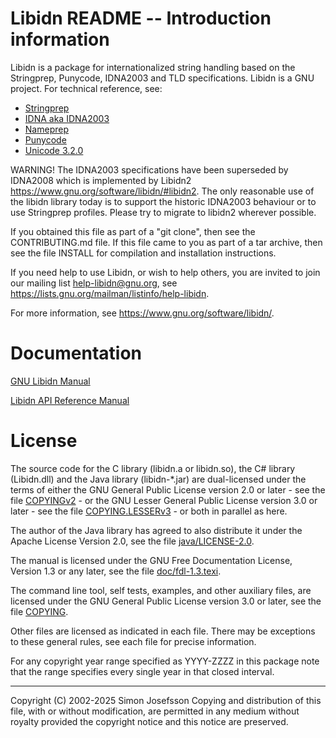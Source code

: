 # Libidn README -- Introduction information

Libidn is a package for internationalized string handling based on the
Stringprep, Punycode, IDNA2003 and TLD specifications.  Libidn is a
GNU project.  For technical reference, see:

 * [Stringprep](https://www.rfc-editor.org/rfc/rfc3454)
 * [IDNA aka IDNA2003](https://www.rfc-editor.org/rfc/rfc3490)
 * [Nameprep](https://www.rfc-editor.org/rfc/rfc3491)
 * [Punycode](https://www.rfc-editor.org/rfc/rfc3492)
 * [Unicode 3.2.0](http://www.unicode.org/versions/Unicode3.2.0/)

WARNING!  The IDNA2003 specifications have been superseded by IDNA2008
which is implemented by Libidn2
<https://www.gnu.org/software/libidn/#libidn2>.  The only reasonable
use of the libidn library today is to support the historic IDNA2003
behaviour or to use Stringprep profiles.  Please try to migrate to
libidn2 wherever possible.

If you obtained this file as part of a "git clone", then see the
CONTRIBUTING.md file.  If this file came to you as part of a tar
archive, then see the file INSTALL for compilation and installation
instructions.

If you need help to use Libidn, or wish to help others, you are
invited to join our mailing list help-libidn@gnu.org, see
<https://lists.gnu.org/mailman/listinfo/help-libidn>.

For more information, see <https://www.gnu.org/software/libidn/>.

# Documentation

[GNU Libidn Manual](https://www.gnu.org/software/libidn/manual/)

[Libidn API Reference Manual](https://www.gnu.org/software/libidn/reference/)

# License

The source code for the C library (libidn.a or libidn.so), the C#
library (Libidn.dll) and the Java library (libidn-*.jar) are
dual-licensed under the terms of either the GNU General Public License
version 2.0 or later - see the file [COPYINGv2](COPYINGv2) - or the
GNU Lesser General Public License version 3.0 or later - see the file
[COPYING.LESSERv3](COPYING.LESSERv3) - or both in parallel as here.

The author of the Java library has agreed to also distribute it under
the Apache License Version 2.0, see the file
[java/LICENSE-2.0](java/LICENSE-2.0).

The manual is licensed under the GNU Free Documentation License,
Version 1.3 or any later, see the file
[doc/fdl-1.3.texi](doc/fdl-1.3.texi).

The command line tool, self tests, examples, and other auxiliary
files, are licensed under the GNU General Public License version 3.0
or later, see the file [COPYING](COPYING).

Other files are licensed as indicated in each file.  There may be
exceptions to these general rules, see each file for precise
information.

For any copyright year range specified as YYYY-ZZZZ in this package
note that the range specifies every single year in that closed
interval.

----------------------------------------------------------------------
Copyright (C) 2002-2025 Simon Josefsson
Copying and distribution of this file, with or without modification,
are permitted in any medium without royalty provided the copyright
notice and this notice are preserved.
